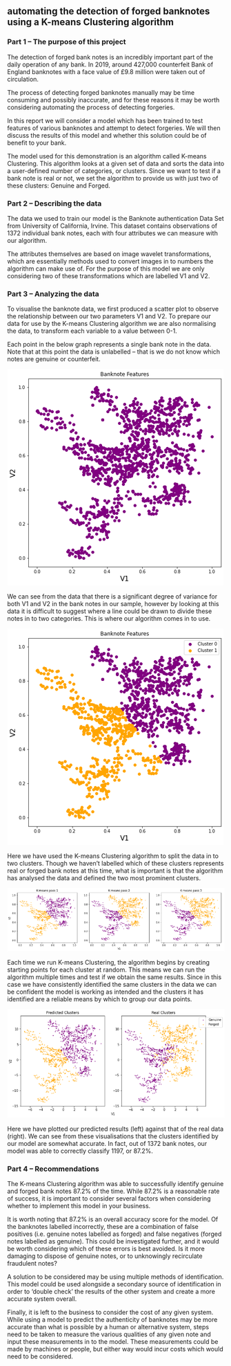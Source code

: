 ## automating the detection of forged banknotes using a K-means Clustering algorithm

### Part 1 – The purpose of this project
The detection of forged bank notes is an incredibly important part of the daily operation of
any bank. In 2019, around 427,000 counterfeit Bank of England banknotes with a face value
of £9.8 million were taken out of circulation.

The process of detecting forged banknotes manually may be time consuming and possibly
inaccurate, and for these reasons it may be worth considering automating the process of
detecting forgeries.

In this report we will consider a model which has been trained to test features of various
banknotes and attempt to detect forgeries. We will then discuss the results of this model and
whether this solution could be of benefit to your bank.

The model used for this demonstration is an algorithm called K-means Clustering. This algorithm 
looks at a given set of data and sorts the data into a user-defined number of categories, or clusters. 
Since we want to test if a bank note is real or not, we set the algorithm to provide us with just two 
of these clusters: Genuine and Forged. 


### Part 2 – Describing the data
The data we used to train our model is the Banknote authentication Data Set from
University of California, Irvine. This dataset contains observations of 1372 individual bank
notes, each with four attributes we can measure with our algorithm.

The attributes themselves are based on image wavelet transformations, which are essentially methods used to
convert images in to numbers the algorithm can make use of. For the purpose of this model
we are only considering two of these transformations which are labelled V1 and V2.


### Part 3 – Analyzing the data
To visualise the banknote data, we first produced a scatter plot to observe the relationship
between our two parameters V1 and V2. To prepare our data for use by the K-means Clustering algorithm we are also normalising the data, to transform each variable to a value between 0-1. 

Each point in the below graph represents a single
bank note in the data. Note that at this point the data is unlabelled – that is we do not know
which notes are genuine or counterfeit. 

![png](images/output_9_0.png)
   
We can see from the data that there is a significant degree of variance for both V1 and V2 in
the bank notes in our sample, however by looking at this data it is difficult to suggest where a
line could be drawn to divide these notes in to two categories. This is where our algorithm
comes in to use.

![png](images/output_17_1.png)

Here we have used the K-means Clustering algorithm to split the data in to two clusters.
Though we haven’t labelled which of these clusters represents real or forged bank notes at
this time, what is important is that the algorithm has analysed the data and defined the two
most prominent clusters. 
    
![png](images/output_21_1.png)

Each time we run K-means Clustering, the algorithm begins by creating starting points for
each cluster at random. This means we can run the algorithm multiple times and test if we
obtain the same results. Since in this case we have consistently identified the same clusters in
the data we can be confident the model is working as intended and the clusters it has
identified are a reliable means by which to group our data points.


![png](images/output_27_0.png)
    
Here we have plotted our predicted results (left) against that of the real data (right). We can
see from these visualisations that the clusters identified by our model are somewhat accurate.
In fact, out of 1372 bank notes, our model was able to correctly classify 1197, or 87.2%.


### Part 4 – Recommendations
The K-means Clustering algorithm was able to successfully identify genuine and forged bank
notes 87.2% of the time. While 87.2% is a reasonable rate of success, it is important to
consider several factors when considering whether to implement this model in your business.

It is worth noting that 87.2% is an overall accuracy score for the model. Of the banknotes
labelled incorrectly, these are a combination of false positives (i.e. genuine notes labelled as
forged) and false negatives (forged notes labelled as genuine). This could be investigated
further, and it would be worth considering which of these errors is best avoided. Is it more
damaging to dispose of genuine notes, or to unknowingly recirculate fraudulent notes?

A solution to be considered may be using multiple methods of identification. This model
could be used alongside a secondary source of identification in order to ‘double check’ the
results of the other system and create a more accurate system overall.

Finally, it is left to the business to consider the cost of any given system. While using a model
to predict the authenticity of banknotes may be more accurate than what is possible by a
human or alternative system, steps need to be taken to measure the various qualities of any
given note and input these measurements in to the model. These measurements could be
made by machines or people, but either way would incur costs which would need to be
considered.
